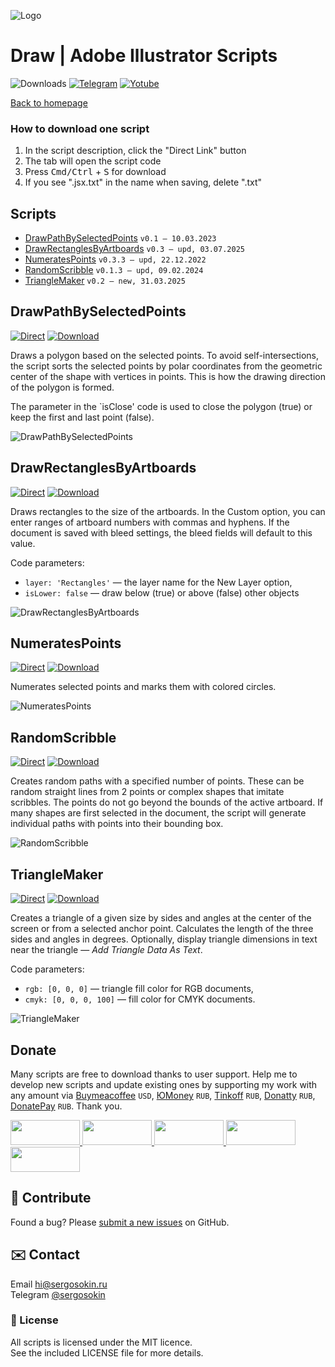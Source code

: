 ![Logo](https://i.ibb.co/mF018gV/emblem.png)

# Draw | Adobe Illustrator Scripts

![Downloads](https://img.shields.io/badge/Downloads-120k-27CF7D.svg) [![Telegram](https://img.shields.io/badge/Telegram%20Channel-%40aiscripts-0088CC.svg)](https://t.me/aiscripts) [![Yotube](https://img.shields.io/badge/Youtube-%40SergOsokinArt-FF0000.svg)](https://www.youtube.com/c/SergOsokinArt/videos)

[Back to homepage](../README.md)

### How to download one script 
1. In the script description, click the "Direct Link" button
2. The tab will open the script code
3. Press <kbd>Cmd/Ctrl</kbd> + <kbd>S</kbd> for download
4. If you see ".jsx.txt" in the name when saving, delete ".txt"

## Scripts
* [DrawPathBySelectedPoints](https://github.com/creold/illustrator-scripts/blob/master/md/Draw.md#drawpathbyselectedpoints) `v0.1 — 10.03.2023`
* [DrawRectanglesByArtboards](https://github.com/creold/illustrator-scripts/blob/master/md/Draw.md#drawrectanglesbyartboards) `v0.3 — upd, 03.07.2025`
* [NumeratesPoints](https://github.com/creold/illustrator-scripts/blob/master/md/Draw.md#numeratespoints) `v0.3.3 — upd, 22.12.2022`
* [RandomScribble](https://github.com/creold/illustrator-scripts/blob/master/md/Draw.md#randomscribble) `v0.1.3 — upd, 09.02.2024`
* [TriangleMaker](https://github.com/creold/illustrator-scripts/blob/master/md/Draw.md#trianglemaker) `v0.2 — new, 31.03.2025`

## DrawPathBySelectedPoints
[![Direct](https://img.shields.io/badge/Direct%20Link-DrawPathBySelectedPoints.jsx-FF6900.svg)](https://link.aiscripts.ru/drawbyselpts) [![Download](https://img.shields.io/badge/Download%20All-Zip%20archive-0088CC.svg)](https://bit.ly/2M0j95N)

Draws a polygon based on the selected points. To avoid self-intersections, the script sorts the selected points by polar coordinates from the geometric center of the shape with vertices in points. This is how the drawing direction of the polygon is formed.

The parameter in the `isClose' code is used to close the polygon (true) or keep the first and last point (false).

![DrawPathBySelectedPoints](https://i.ibb.co/3CqGhj7/Draw-Path-By-Selected-Points.gif)

## DrawRectanglesByArtboards
[![Direct](https://img.shields.io/badge/Direct%20Link-DrawRectanglesByArtboards.jsx-FF6900.svg)](https://link.aiscripts.ru/drawrectbyab) [![Download](https://img.shields.io/badge/Download%20All-Zip%20archive-0088CC.svg)](https://bit.ly/2M0j95N)

Draws rectangles to the size of the artboards. In the Custom option, you can enter ranges of artboard numbers with commas and hyphens. If the document is saved with bleed settings, the bleed fields will default to this value.

Code parameters:

* `layer: 'Rectangles'` — the layer name for the New Layer option,
* `isLower: false` — draw below (true) or above (false) other objects

![DrawRectanglesByArtboards](https://i.ibb.co/yQ2sfQk/Draw-Rectangles-By-Artboard.gif)

## NumeratesPoints
[![Direct](https://img.shields.io/badge/Direct%20Link-NumeratesPoints.jsx-FF6900.svg)](https://link.aiscripts.ru/numpts) [![Download](https://img.shields.io/badge/Download%20All-Zip%20archive-0088CC.svg)](https://bit.ly/2M0j95N)

Numerates selected points and marks them with colored circles.

![NumeratesPoints](https://i.ibb.co/bdJ8tvV/Numerates-Points.gif)

## RandomScribble
[![Direct](https://img.shields.io/badge/Direct%20Link-RandomScribble.jsx-FF6900.svg)](https://link.aiscripts.ru/randscrib) [![Download](https://img.shields.io/badge/Download%20All-Zip%20archive-0088CC.svg)](https://bit.ly/2M0j95N)

Creates random paths with a specified number of points. These can be random straight lines from 2 points or complex shapes that imitate scribbles. The points do not go beyond the bounds of the active artboard. If many shapes are first selected in the document, the script will generate individual paths with points into their bounding box.

![RandomScribble](https://i.ibb.co/b6FftPk/Random-Scribble.gif)

## TriangleMaker
[![Direct](https://img.shields.io/badge/Direct%20Link-TriangleMaker.jsx-FF6900.svg)](https://link.aiscripts.ru/trimkr) [![Download](https://img.shields.io/badge/Download%20All-Zip%20archive-0088CC.svg)](https://bit.ly/2M0j95N)

Creates a triangle of a given size by sides and angles at the center of the screen or from a selected anchor point. Calculates the length of the three sides and angles in degrees. Optionally, display triangle dimensions in text near the triangle — *Add Triangle Data As Text*.   

Code parameters:

* `rgb: [0, 0, 0]` — triangle fill color for RGB documents, 
* `cmyk: [0, 0, 0, 100]` — fill color for CMYK documents.

![TriangleMaker](https://i.ibb.co/ccx5RsW3/Triangle-Maker.jpg)

## Donate
Many scripts are free to download thanks to user support. Help me to develop new scripts and update existing ones by supporting my work with any amount via [Buymeacoffee] `USD`, [ЮMoney] `RUB`, [Tinkoff] `RUB`, [Donatty] `RUB`, [DonatePay] `RUB`. Thank you.

[Buymeacoffee]: https://www.buymeacoffee.com/aiscripts
[ЮMoney]: https://yoomoney.ru/to/410011149615582
[Tinkoff]: https://www.tinkoff.ru/rm/osokin.sergey127/SN67U9405/
[Donatty]: https://donatty.com/sergosokin
[DonatePay]: https://new.donatepay.ru/@osokin

<a href="https://www.buymeacoffee.com/aiscripts">
  <img width="111" height="40" src="https://i.ibb.co/0ssTJQ1/bmc-badge.png">
</a>

<a href="https://www.tinkoff.ru/rm/osokin.sergey127/SN67U9405/">
  <img width="111" height="40" src="https://i.ibb.co/hRsbYnM/tinkoff-badge.png">
</a>

<a href="https://yoomoney.ru/to/410011149615582">
  <img width="111" height="40" src="https://i.ibb.co/wwrYWJ5/yoomoney-badge.png">
</a>

<a href="https://donatty.com/sergosokin">
  <img width="111" height="40" src="https://i.ibb.co/s61FGCn/donatty-badge.png">
</a>

<a href="https://new.donatepay.ru/@osokin">
  <img width="111" height="40" src="https://i.ibb.co/0KJ94ND/donatepay-badge.png">
</a>

## 🤝 Contribute

Found a bug? Please [submit a new issues](https://github.com/creold/illustrator-scripts/issues) on GitHub.

## ✉️ Contact
Email <hi@sergosokin.ru>  
Telegram [@sergosokin](https://t.me/sergosokin)

### 📝 License

All scripts is licensed under the MIT licence.  
See the included LICENSE file for more details.